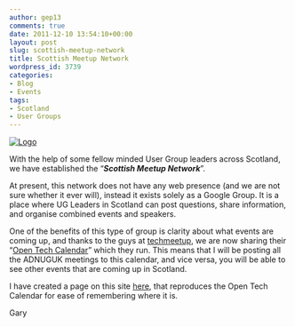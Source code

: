 ```yaml
---
author: gep13
comments: true
date: 2011-12-10 13:54:10+00:00
layout: post
slug: scottish-meetup-network
title: Scottish Meetup Network
wordpress_id: 3739
categories:
- Blog
- Events
tags:
- Scotland
- User Groups
---
```


[![Logo](http://www.aberdeendevelopers.co.uk/wp-content/uploads/Logo_thumb.png)](http://www.aberdeendevelopers.co.uk/wp-content/uploads/Logo.png)

   

With the help of some fellow minded User Group leaders across Scotland, we have established the “**_Scottish Meetup Network_**”.

 

At present, this network does not have any web presence (and we are not sure whether it ever will), instead it exists solely as a Google Group. It is a place where UG Leaders in Scotland can post questions, share information, and organise combined events and speakers.

 

One of the benefits of this type of group is clarity about what events are coming up, and thanks to the guys at [techmeetup](http://techmeetup.co.uk/), we are now sharing their “[Open Tech Calendar](http://www.google.com/calendar/embed?src=bzk4ZDR2dXQ0MW1sdjkzZXZiOXBpdGJqdWtAZ3JvdXAuY2FsZW5kYXIuZ29vZ2xlLmNvbQ)” which they run. This means that I will be posting all the ADNUGUK meetings to this calendar, and vice versa, you will be able to see other events that are coming up in Scotland.

 

I have created a page on this site [here](http://aberdeendevelopers.co.uk/page/Scottish-Meetings.aspx), that reproduces the Open Tech Calendar for ease of remembering where it is.

 

Gary
